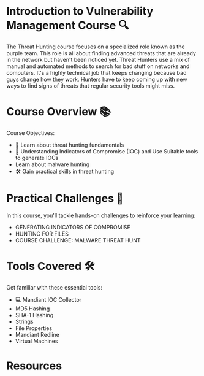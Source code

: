 # Introduction to Vulnerability Management Course 🔍
The Threat Hunting course focuses on a specialized role known as the purple team. This role is all about finding advanced threats that are already in the network but haven't been noticed yet. Threat Hunters use a mix of manual and automated methods to search for bad stuff on networks and computers. It's a highly technical job that keeps changing because bad guys change how they work. Hunters have to keep coming up with new ways to find signs of threats that regular security tools might miss.

# Course Overview 📚
Course Objectives:
- 📌 Learn about threat hunting fundamentals
- 🎯 Understanding Indicators of Compromise (IOC) and Use Suitable tools to generate IOCs
- Learn about malware hunting
- 🛠️ Gain practical skills in threat hunting

# Practical Challenges 🧩
In this course, you'll tackle hands-on challenges to reinforce your learning:
- GENERATING INDICATORS OF COMPROMISE
- HUNTING FOR FILES
- COURSE CHALLENGE: MALWARE THREAT HUNT

# Tools Covered 🛠️
Get familiar with these essential tools:
- 💻 Mandiant IOC Collector
- MD5 Hashing
- SHA-1 Hashing
- Strings
- File Properties
- Mandiant Redline
- Virtual Machines

# Resources


